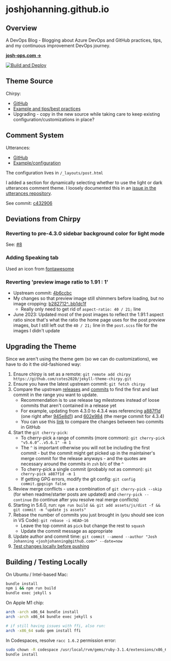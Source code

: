 # joshjohanning.github.io

## Overview

A DevOps Blog  - Blogging about Azure DevOps and GitHub practices, tips, and my continuous improvement DevOps journey.

[**josh-ops.com →**](https://josh-ops.com)

[![Build and Deploy](https://github.com/joshjohanning/joshjohanning.github.io/actions/workflows/pages-deploy.yml/badge.svg?branch=main)](https://github.com/joshjohanning/joshjohanning.github.io/actions/workflows/pages-deploy.yml)

## Theme Source

Chirpy:
* [GitHub](https://github.com/cotes2020/jekyll-theme-chirpy)
* [Example and tips/best practices](https://chirpy.cotes.info/)
* Upgrading - copy in the new source while taking care to keep existing configuration/customizations in place? 

## Comment System

Utterances:
* [GitHub](https://github.com/utterance/utterances)
* [Example/configuration](https://utteranc.es/)

The configuration lives in `/_layouts/post.html`

I added a section for dynamically selecting whether to use the light or dark utterances comment theme. I loosely documented this in an [issue in the utterances repository](https://github.com/utterance/utterances/issues/549#issuecomment-917091550).

See commit: [c432906](https://github.com/joshjohanning/joshjohanning.github.io/commit/c432906dcb3f5f66c1b9dee9dd2bde41c50f8332)

## Deviations from Chirpy

### Reverting to pre-4.3.0 sidebar background color for light mode

See: [#8](https://github.com/joshjohanning/joshjohanning.github.io/pull/8)

### Adding Speaking tab

Used an icon from [fontawesome](https://fontawesome.com/v4/icons/)

### Reverting 'preview image ratio to 1.91 : 1'

- Upstream commit: [4b6ccbc](https://github.com/cotes2020/jekyll-theme-chirpy/commit/4b6ccbcbccce27b9fcb035812efefe4eb69301cf)
- My changes so that preview image still shimmers before loading, but no image cropping: [b282712^..bb1dc1f](https://github.com/joshjohanning/joshjohanning.github.io/compare/b282712087028da95e292e3159d20cdf63d59feb^..bb1dc1f1bdbba4ee7d62858d834e0ca19f7745db)
  - Really only need to get rid of `aspect-ratio: 40 / 21;` line
- June 2023: Updated most of the post images to reflect the 1.91:1 aspect ratio since that's what the ratio the home page uses for the post preview images, but I still left out the `40 / 21;` line in the `post.scss` file for the images I didn't update

## Upgrading the Theme

Since we aren't using the theme gem (so we can do customizations), we have to do it the old-fashioned way: 

1. Ensure chirpy is set as a remote: `git remote add chirpy https://github.com/cotes2020/jekyll-theme-chirpy.git`
2. Ensure you have the latest upstream commit: `git fetch chirpy`
3. Compare the upstream [releases](https://github.com/cotes2020/jekyll-theme-chirpy/releases) and [commits](https://github.com/cotes2020/jekyll-theme-chirpy/commits/master) to find the first and last commit in the range you want to update. 
    - Recommendation is to use release tag milestones instead of loose commits that aren't contained in a release yet
    - For example, updating from 4.3.0 to 4.3.4 was referencing [a887f1d](https://github.com/cotes2020/jekyll-theme-chirpy/commit/a887f1d57d9ac8e08c789c6201147bf68c459573) (one right after [945e8d1](https://github.com/cotes2020/jekyll-theme-chirpy/commit/945e8d195393f73f38c4782cb31b808f09acc6f5)) and [602e984](https://github.com/cotes2020/jekyll-theme-chirpy/commit/602e98448d419e9c5710cb0c8a002a6538562150) (the merge commit for 4.3.4)
    - You can use this [link](https://github.com/cotes2020/jekyll-theme-chirpy/compare/a887f1d^..602e984) to compare the changes between two commits in GitHub
4. Start the `git cherry-pick`:
    - To cherry-pick a range of commits (more common): `git cherry-pick "v5.6.0^..v5.6.1" -m 1`
    - The `^` is important otherwise you will not be including the first commit - but the commit might get picked up in the maintainer's merge commit for the release anyways - and the quotes are necessary around the commits in `zsh` b/c of the `^`
    - To cherry-pick a single commit (probably not as common): `git cherry-pick a887f1d -m 1`
    - If getting GPG errors, modify the git config: `git config commit.gpgsign false`
5. Review merge conflicts - use a combination of `git cherry-pick --skip` (for when readme/starter posts are updated) and `cherry-pick --continue` (to continue after you resolve real merge conflicts)
6. Starting in 5.6.0, run: `npm run build && git add assets/js/dist -f && git commit -m "update js assets"`
7. Rebase the number of commits you just brought in (you should see icon in VS Code): `git rebase -i HEAD~16`
    - Leave the top commit as `pick` but change the rest to `squash`
    - Update the commit message as appropriate
8. Update author and commit time: `git commit --amend --author "Josh Johanning <joshjohanning@github.com>" --date=now`
9. [Test changes locally before pushing](#building--testing-locally) 

## Building / Testing Locally

On Ubuntu / Intel-based Mac:

```sh
bundle install
npm i && npm run build
bundle exec jekyll s
```

On Apple M1 chip:

```sh
arch -arch x86_64 bundle install
arch -arch x86_64 bundle exec jekyll s

# if still having issues with ffi, also run:
arch -x86_64 sudo gem install ffi
```

In Codespaces, resolve `racc 1.6.2` permission error:

```sh
sudo chown -R codespace /usr/local/rvm/gems/ruby-3.1.4/extensions/x86_64-linux/3.1.0
bundle install
```
